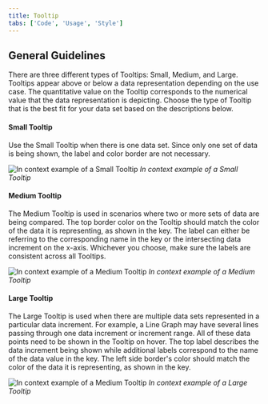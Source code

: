 ```yaml
---
title: Tooltip
tabs: ['Code', 'Usage', 'Style']
---
```


## General Guidelines

There are three different types of Tooltips: Small, Medium, and Large. Tooltips appear above or below a data representation depending on the use case. The quantitative value on the Tooltip corresponds to the numerical value that the data representation is depicting. Choose the type of Tooltip that is the best fit for your data set based on the descriptions below.

#### Small Tooltip

Use the Small Tooltip when there is one data set. Since only one set of data is being shown, the label and color border are not necessary.

![In context example of a Small Tooltip](images/usage-small-tooltip.png)
_In context example of a Small Tooltip_

#### Medium Tooltip

The Medium Tooltip is used in scenarios where two or more sets of data are being compared. The top border color on the Tooltip should match the color of the data it is representing, as shown in the key. The label can either be referring to the corresponding name in the key or the intersecting data increment on the x-axis. Whichever you choose, make sure the labels are consistent across all Tooltips.

![In context example of a Medium Tooltip](images/usage-medium-tooltip.png)
_In context example of a Medium Tooltip_

#### Large Tooltip

The Large Tooltip is used when there are multiple data sets represented in a particular data increment. For example, a Line Graph may have several lines passing through one data increment or increment range. All of these data points need to be shown in the Tooltip on hover. The top label describes the data increment being shown while additional labels correspond to the name of the data value in the key. The left side border's color should match the color of the data it is representing, as shown in the key.

![In context example of a Medium Tooltip](images/usage-large-tooltip.png)
_In context example of a Large Tooltip_
